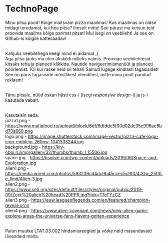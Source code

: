 # TechnoPage

Minu pitsa pood! Kõige maitsvam pizza maailmas! Kas maailmas on üldse midagi toredamat, kui hea pitsa? Ilmselt mitte! See pärast ma kutsun teid proovida maailma kõige parimat pitsat! Mul isegi on veebileht! Ja see on Github-is kõigile kättesaadav!<br><br>

Kahjuks veebilehega keegi mind ei aidanud ;(<br>
Aga pitsa jaoks ma olen ükskõik milleks valmis. Proovige veebilehtesid kitsaks teha ja planeeti klikkida. Nautide navigeerimismenüüt ja planeeti pöörlemist. (Oi kui raske neid oli teha!) Samuti lugege kindlasti tagasisidet! See on päris tagasiside mõistlikest olenditest, mitte minu poolt pandud reklaam!<br><br>

Tänu pitsale, nüüd oskan hästi css-i (isegi <i>responsive design</i>-i) ja js-i kasutada vabalt.<br><br>

Kasutaisin seda:
<br>pizza1.png - https://www.mafiafood.ru/upload/iblock/6df/6dfdde5f00d02de35e996ae6bd70a668.png
<br>logo.png - https://image.shutterstock.com/image-vector/pizza-cafe-logo-icon-emblem-260nw-1041333244.jpg
<br>background.jpg - https://klv-oboi.ru/img/gallery/32/thumbs/thumb_l_15506.jpg
<br>space.jpg - https://bsolive.com/wp-content/uploads/2019/06/Space-and-Exploration.jpg
<br>alien1.png - https://media.wired.com/photos/593236cd4dc9b45ccec5c9f0/4:3/w_2500,c_limit/Alien-3.jpg
<br>alien2.png - https://www.seti.org/sites/default/files/styles/original/public/2019-09/Zork%20alien%20head%20PPR.jpg?itok=T7eTYzCZ
<br>alien3.png - https://euw.leagueoflegends.com/en/featured/champion-reveal-ornn
<br>alien4.png - https://www.alien-covenant.com/news/new-alien-game-explore-areas-the-universe-fans-havent-gotten-experience
<br><br>

Palun muutke LTAT.03.002 hindamisreegled ja võtke neid masendavaid lävendeid maha.
